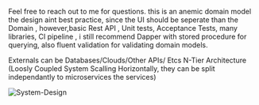 
Feel free to reach out to me for questions.
this is an anemic domain model the design aint best practice, since the UI should be seperate than the Domain , however,basic Rest API , Unit tests, Acceptance Tests, many libraries, CI pipeline , i still recommend Dapper with stored procedure for querying, also fluent validation for validating domain models.

Externals can be Databases/Clouds/Other APIs/ Etcs
N-Tier Architecture (Loosly Coupled System Scalling Horizontally, they can be split independantly to microservices the services)

![System-Design](https://user-images.githubusercontent.com/103900072/195387537-41445d89-293b-4bfd-ac68-1a42725e9f7b.png)
